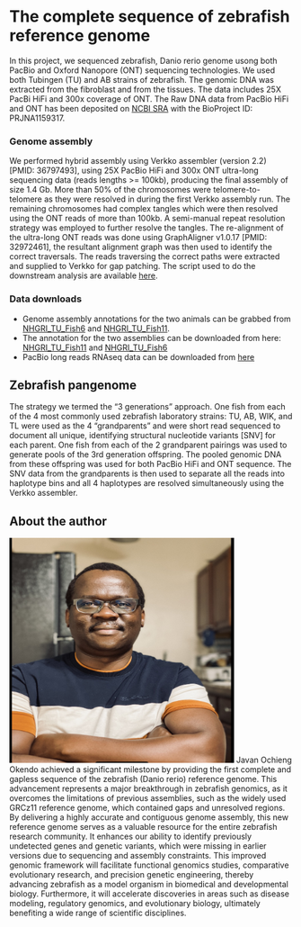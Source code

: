 # The complete sequence of zebrafish reference genome

In this project, we sequenced zebrafish, Danio rerio genome usong both PacBio and Oxford Nanopore  (ONT) sequencing technologies. We used both Tubingen (TU) and AB strains of zebrafish. The genomic DNA was extracted from the fibroblast and from the tissues. The data includes 25X PacBi HiFi and 300x coverage of ONT. The Raw DNA data from PacBio HiFi and ONT has been deposited on [NCBI SRA](https://www.ncbi.nlm.nih.gov/sra) with the BioProject ID: PRJNA1159317.

### Genome assembly
We performed hybrid assembly using Verkko assembler (version 2.2) [PMID: 36797493], using 25X PacBio HiFi and 300x ONT ultra-long sequencing data (reads lengths >= 100kb), producing the final assembly of size 1.4 Gb. More than 50% of the chromosomes were telomere-to-telomere as they were resolved in during the first Verkko assembly run. The remaining chromosomes had complex tangles which were then resolved using the ONT reads of more than 100kb. A semi-manual repeat resolution strategy was employed to further resolve the tangles.  The re-alignment of the ultra-long ONT reads was done using GraphAligner v1.0.17 [PMID: 32972461], the resultant alignment graph was then used to identify the correct traversals. The reads traversing the correct paths were extracted and supplied to Verkko for gap patching. The script used to do the downstream analysis are available [here](https://github.com/Jokendo-collab/T2T_Zebrafish). 

### Data downloads
- Genome assembly annotations for the two animals can be grabbed from [NHGRI_TU_Fish6](https://submit.ncbi.nlm.nih.gov/subs/wgs/SUB14903102) and [NHGRI_TU_Fish11](https://submit.ncbi.nlm.nih.gov/subs/wgs/SUB15155178 ).
- The annotation for the two assemblies can be downloaded from here: [NHGRI_TU_Fish11](https://github.com/Jokendo-collab/Jokendo-collab.github.io/blob/main/NHGRI_Fish11.gtf.tar.gz) and [NHGRI_TU_Fish6](https://github.com/Jokendo-collab/Jokendo-collab.github.io/blob/main/NHGRI_Fish6.gtf.tar.gz)
- PacBio long reads RNAseq data can be downloaded from [here](https://www.ncbi.nlm.nih.gov/bioproject/PRJNA1232602)

## Zebrafish pangenome
The strategy we termed the “3 generations” approach. One fish from each of the 4 most commonly used zebrafish laboratory strains: TU, AB, WIK, and TL were used as the 4 “grandparents” and were short read sequenced to document all unique, identifying structural nucleotide variants [SNV] for each parent. One fish from each of the 2 grandparent pairings was used to generate pools of the 3rd generation offspring. The pooled genomic DNA from these offspring was used for both PacBio HiFi and ONT sequence. The SNV data from the grandparents is then used to separate all the reads into haplotype bins and all 4 haplotypes are resolved simultaneously using the Verkko assembler.

## About the author
 <img src="javanokendo.jpeg" alt="Description" width="400" height="400"> 
Javan Ochieng Okendo achieved a significant milestone by providing the first complete and gapless sequence of the zebrafish (Danio rerio) reference genome. This advancement represents a major breakthrough in zebrafish genomics, as it overcomes the limitations of previous assemblies, such as the widely used GRCz11 reference genome, which contained gaps and unresolved regions. By delivering a highly accurate and contiguous genome assembly, this new reference genome serves as a valuable resource for the entire zebrafish research community. It enhances our ability to identify previously undetected genes and genetic variants, which were missing in earlier versions due to sequencing and assembly constraints. This improved genomic framework will facilitate functional genomics studies, comparative evolutionary research, and precision genetic engineering, thereby advancing zebrafish as a model organism in biomedical and developmental biology. Furthermore, it will accelerate discoveries in areas such as disease modeling, regulatory genomics, and evolutionary biology, ultimately benefiting a wide range of scientific disciplines.
